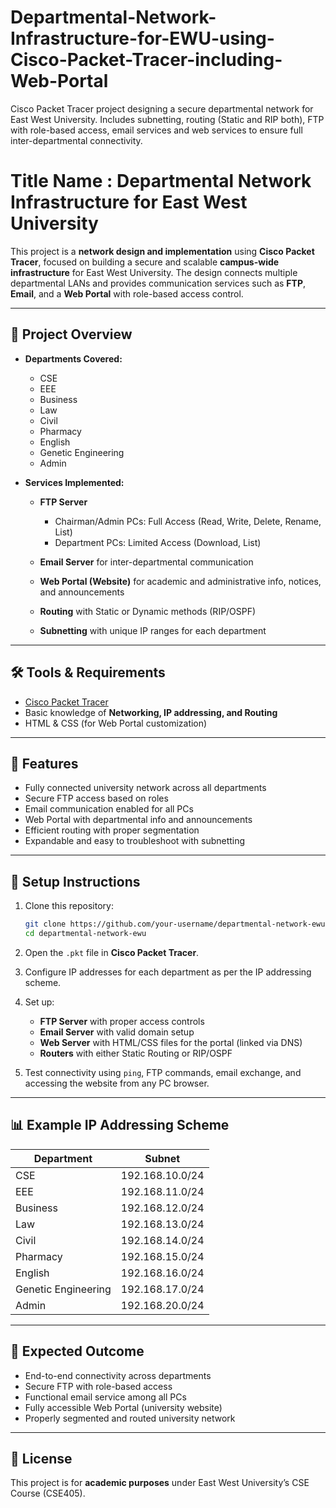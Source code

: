 # Departmental-Network-Infrastructure-for-EWU-using-Cisco-Packet-Tracer-including-Web-Portal
Cisco Packet Tracer project designing a secure departmental network for East West University. Includes subnetting, routing (Static and RIP both), FTP with role-based access, email services and web services to ensure full inter-departmental connectivity.

# Title Name : Departmental Network Infrastructure for East West University

This project is a **network design and implementation** using **Cisco Packet Tracer**, focused on building a secure and scalable **campus-wide infrastructure** for East West University. The design connects multiple departmental LANs and provides communication services such as **FTP**, **Email**, and a **Web Portal** with role-based access control.

---

## 🚀 Project Overview

* **Departments Covered:**

  * CSE
  * EEE
  * Business
  * Law
  * Civil
  * Pharmacy
  * English
  * Genetic Engineering
  * Admin

* **Services Implemented:**

  * **FTP Server**

    * Chairman/Admin PCs: Full Access (Read, Write, Delete, Rename, List)
    * Department PCs: Limited Access (Download, List)
  * **Email Server** for inter-departmental communication
  * **Web Portal (Website)** for academic and administrative info, notices, and announcements
  * **Routing** with Static or Dynamic methods (RIP/OSPF)
  * **Subnetting** with unique IP ranges for each department

---

## 🛠️ Tools & Requirements

* [Cisco Packet Tracer](https://www.netacad.com/courses/packet-tracer)
* Basic knowledge of **Networking, IP addressing, and Routing**
* HTML & CSS (for Web Portal customization)

---

## 📌 Features

* Fully connected university network across all departments
* Secure FTP access based on roles
* Email communication enabled for all PCs
* Web Portal with departmental info and announcements
* Efficient routing with proper segmentation
* Expandable and easy to troubleshoot with subnetting

---

## 🔧 Setup Instructions

1. Clone this repository:

   ```bash
   git clone https://github.com/your-username/departmental-network-ewu.git
   cd departmental-network-ewu
   ```

2. Open the `.pkt` file in **Cisco Packet Tracer**.

3. Configure IP addresses for each department as per the IP addressing scheme.

4. Set up:

   * **FTP Server** with proper access controls
   * **Email Server** with valid domain setup
   * **Web Server** with HTML/CSS files for the portal (linked via DNS)
   * **Routers** with either Static Routing or RIP/OSPF

5. Test connectivity using `ping`, FTP commands, email exchange, and accessing the website from any PC browser.

---

## 📊 Example IP Addressing Scheme

| Department          | Subnet          |
| ------------------- | --------------- |
| CSE                 | 192.168.10.0/24 |
| EEE                 | 192.168.11.0/24 |
| Business            | 192.168.12.0/24 |
| Law                 | 192.168.13.0/24 |
| Civil               | 192.168.14.0/24 |
| Pharmacy            | 192.168.15.0/24 |
| English             | 192.168.16.0/24 |
| Genetic Engineering | 192.168.17.0/24 |
| Admin               | 192.168.20.0/24 |

---

## 🎯 Expected Outcome

* End-to-end connectivity across departments
* Secure FTP with role-based access
* Functional email service among all PCs
* Fully accessible Web Portal (university website)
* Properly segmented and routed university network

---

## 📖 License

This project is for **academic purposes** under East West University’s CSE Course (CSE405).
